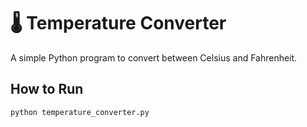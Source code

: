 # 🌡️ Temperature Converter

A simple Python program to convert between Celsius and Fahrenheit.

## How to Run

```bash
python temperature_converter.py
